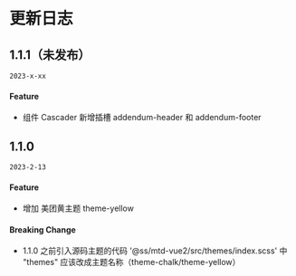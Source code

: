 # 更新日志

## 1.1.1（未发布）
`2023-x-xx`
#### Feature
- 组件 Cascader 新增插槽 addendum-header 和 addendum-footer


## 1.1.0
`2023-2-13`
#### Feature
- 增加 美团黄主题 theme-yellow

#### Breaking Change
- 1.1.0 之前引入源码主题的代码 '@ss/mtd-vue2/src/themes/index.scss' 中 "themes" 应该改成主题名称（theme-chalk/theme-yellow）

